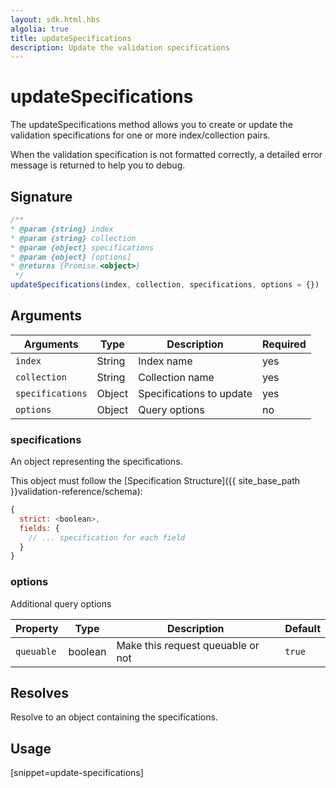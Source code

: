 ```yaml
---
layout: sdk.html.hbs
algolia: true
title: updateSpecifications
description: Update the validation specifications
---
```


# updateSpecifications

The updateSpecifications method allows you to create or update the validation specifications for one or more index/collection pairs.

When the validation specification is not formatted correctly, a detailed error message is returned to help you to debug.

## Signature

```javascript
/**
* @param {string} index
* @param {string} collection
* @param {object} specifications
* @param {object} [options]
* @returns {Promise.<object>}
 */
updateSpecifications(index, collection, specifications, options = {})
```

## Arguments

| Arguments    | Type    | Description | Required
|--------------|---------|-------------|----------
| ``index`` | String | Index name    | yes  |
| ``collection`` | String | Collection name    | yes  |
| ``specifications`` | Object | Specifications to update  | yes  |
| ``options`` | Object | Query options    | no  |

### **specifications**

An object representing the specifications.

This object must follow the [Specification Structure]({{ site_base_path }}validation-reference/schema):

```js
{
  strict: <boolean>,
  fields: {
    // ... specification for each field
  }
}
```

### **options**

Additional query options

| Property   | Type    | Description                       | Default |
| ---------- | ------- | --------------------------------- | ------- |
| `queuable` | boolean | Make this request queuable or not | `true`  |

## Resolves

Resolve to an object containing the specifications.

## Usage

[snippet=update-specifications]
